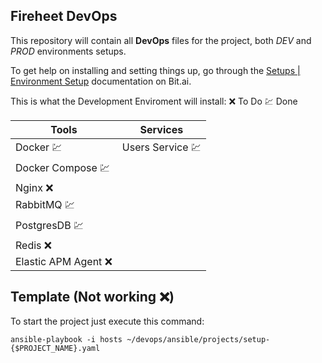 ## Fireheet DevOps

This repository will contain all **DevOps** files for the project, both *DEV* and *PROD* environments setups.

To get help on installing and setting things up, go through the [Setups | Environment Setup](https://fireheet.bit.ai/docs/m8ugErvLQlsUXLBv) documentation on Bit.ai.

This is what the Development Enviroment will install:
:x: To Do :chart: Done

| Tools                  | Services              |
| ---------------------- | --------------------- |
| Docker :chart:         | Users Service :chart: |
| Docker Compose :chart: |                       |
| Nginx :x:              |                       |
| RabbitMQ :chart:       |                       |
| PostgresDB :chart:     |                       |
| Redis :x:              |                       |
| Elastic APM Agent :x:  |                       |

Template (Not working :x:)
-----
To start the project just execute this command:


    ansible-playbook -i hosts ~/devops/ansible/projects/setup-{$PROJECT_NAME}.yaml
